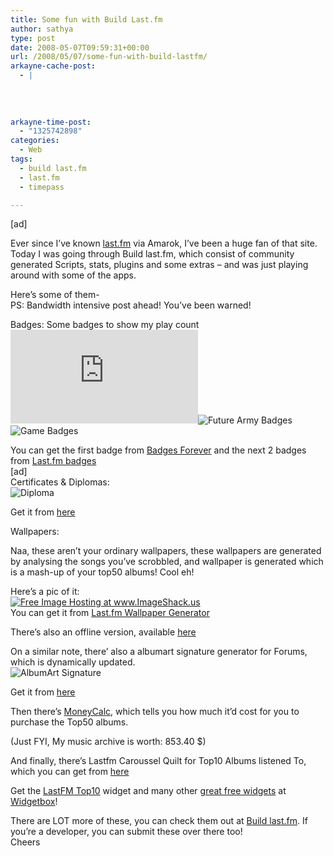 ```yaml
---
title: Some fun with Build Last.fm
author: sathya
type: post
date: 2008-05-07T09:59:31+00:00
url: /2008/05/07/some-fun-with-build-lastfm/
arkayne-cache-post:
  - |
    
    
    
    
arkayne-time-post:
  - "1325742898"
categories:
  - Web
tags:
  - build last.fm
  - last.fm
  - timepass

---
```

[ad]

Ever since I&#8217;ve known [last.fm][1] via Amarok, I&#8217;ve been a huge fan of that site. Today I was going through Build last.fm, which consist of community generated Scripts, stats, plugins and some extras &#8211; and was just playing around with some of the apps.

Here&#8217;s some of them-  
PS: Bandwidth intensive post ahead! You&#8217;ve been warned!  
<!--more-->

Badges: Some badges to show my play count  
![badge][2]![Future Army Badges][3]![Game Badges][4] 

You can get the first badge from [Badges Forever][5] and the next 2 badges from [Last.fm badges][6]  
[ad]  
Certificates & Diplomas:  
![Diploma][7] 

Get it from [here][8]

Wallpapers:

Naa, these aren&#8217;t your ordinary wallpapers, these wallpapers are generated by analysing the songs you&#8217;ve scrobbled, and wallpaper is generated which is a mash-up of your top50 albums! Cool eh!

Here&#8217;s a pic of it:  
<a href="http://img362.imageshack.us/my.php?image=sathyabhatco7.jpg" target="_blank"><img src="http://img362.imageshack.us/img362/3913/sathyabhatco7.th.jpg" border="0" alt="Free Image Hosting at www.ImageShack.us" /></a>  
You can get it from [Last.fm Wallpaper Generator][9]

There&#8217;s also an offline version, available [here][10]

On a similar note, there&#8217; also a albumart signature generator for Forums, which is dynamically updated.  
![AlbumArt Signature][11] 

Get it from [here][12]

Then there&#8217;s [MoneyCalc][13], which tells you how much it&#8217;d cost for you to purchase the Top50 albums.

(Just FYI, My music archive is worth: 853.40 $)

And finally, there&#8217;s Lastfm Caroussel Quilt for Top10 Albums listened To, which you can get from [here][14]

<noscript>
  Get the <a href="http://www.widgetbox.com/widget/lastfmtop10">LastFM Top10</a> widget and many other <a href="http://www.widgetbox.com/galleryhome/">great free widgets</a> at <a href="http://www.widgetbox.com">Widgetbox</a>!
</noscript>

There are LOT more of these, you can check them out at [Build last.fm][15]. If you&#8217;re a developer, you can submit these over there too!  
Cheers

 [1]: http://www.last.fm/
 [2]: http://badges.512kbps.com/badge.php?u=sathyabhat&st=3&c0=808080&c1=c0c0c0&c2=404040&c3=000000&c4=000080&c=000080cc&s=20&f=Book%20Antiqua&l=English
 [3]: http://users.telenet.be/McKillaboy/badges/futuristic/red/6000.jpg
 [4]: http://users.telenet.be/McKillaboy/badges/games/5000.jpg
 [5]: http://badges.512kbps.com/
 [6]: http://www.mckillaboy.be/badges/index.php
 [7]: http://last-fm.wz.cz/diploms/?id=4&nick=sathyabhat
 [8]: http://last-fm.wz.cz/
 [9]: http://lastfm.alekc.org/index.php
 [10]: http://woohoo.student.utwente.nl/projects/last.fm/download.php
 [11]: http://lastfm.obsessive-media.de/3month/sathyabhat.jpeg
 [12]: http://lastfm.obsessive-media.de/
 [13]: http://lastfm.emoportal.de/moneycalc
 [14]: http://www.widgetbox.com/widget/lastfmtop10
 [15]: http://build.last.fm/
